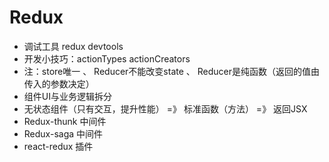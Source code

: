 # Redux

- 调试工具 redux devtools
- 开发小技巧：actionTypes actionCreators
- 注：store唯一 、 Reducer不能改变state 、 Reducer是纯函数（返回的值由传入的参数决定）
- 组件UI与业务逻辑拆分
- 无状态组件（只有交互，提升性能） =》 标准函数（方法） =》 返回JSX
- Redux-thunk 中间件
- Redux-saga 中间件
- react-redux 插件
